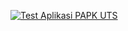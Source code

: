 [![Test Aplikasi PAPK UTS](https://res.cloudinary.com/marcomontalbano/image/upload/v1637577577/video_to_markdown/images/youtube--nPTr8dPLYes-c05b58ac6eb4c4700831b2b3070cd403.jpg)](https://youtu.be/nPTr8dPLYes "Test Aplikasi PAPK UTS")